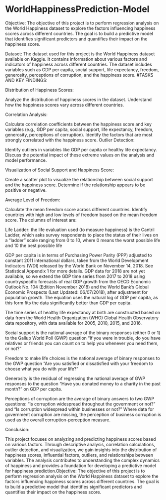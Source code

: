 # WorldHappinessPrediction-Model
Objective: The objective of this project is to perform regression analysis on the World Happiness dataset to explore the factors influencing happiness scores across different countries. The goal is to build a predictive model that identifies significant predictors and quantifies their impact on the happiness score.

Dataset: The dataset used for this project is the World Happiness dataset available on Kaggle. It contains information about various factors and indicators of happiness across different countries. The dataset includes variables such as GDP per capita, social support, life expectancy, freedom, generosity, perceptions of corruption, and the happiness score.
#TASKS AND KEY FINDINGS:

Distribution of Happiness Scores:

Analyze the distribution of happiness scores in the dataset. Understand how the happiness scores vary across different countries.

Correlation Analysis:

Calculate correlation coefficients between the happiness score and key variables (e.g., GDP per capita, social support, life expectancy, freedom, generosity, perceptions of corruption). Identify the factors that are most strongly correlated with the happiness score. Outlier Detection:

Identify outliers in variables like GDP per capita or healthy life expectancy. Discuss the potential impact of these extreme values on the analysis and model performance. 

Visualization of Social Support and Happiness Score:

Create a scatter plot to visualize the relationship between social support and the happiness score. Determine if the relationship appears to be positive or negative.

Average Level of Freedom:

Calculate the mean freedom score across different countries. Identify countries with high and low levels of freedom based on the mean freedom score. The columns of interest are:

Life Ladder: the life evaluation used (to measure happiness) is the Cantril Ladder, which asks survey respondents to place the status of their lives on a “ladder” scale ranging from 0 to 10, where 0 means the worst possible life and 10 the best possible life

GDP per capita is in terms of Purchasing Power Parity (PPP) adjusted to constant 2011 international dollars, taken from the World Development Indicators (WDI) released by the World Bank on November 14, 2018. See Statistical Appendix 1 for more details. GDP data for 2018 are not yet available, so we extend the GDP time series from 2017 to 2018 using countryspecific forecasts of real GDP growth from the OECD Economic Outlook No. 104 (Edition November 2018) and the World Bank’s Global Economic Prospects (Last Updated: 06/07/2018), after adjustment for population growth. The equation uses the natural log of GDP per capita, as this form fits the data significantly better than GDP per capita.

The time series of healthy life expectancy at birth are constructed based on data from the World Health Organization (WHO) Global Health Observatory data repository, with data available for 2005, 2010, 2015, and 2016.

Social support is the national average of the binary responses (either 0 or 1) to the Gallup World Poll (GWP) question “If you were in trouble, do you have relatives or friends you can count on to help you whenever you need them, or not?”

Freedom to make life choices is the national average of binary responses to the GWP question “Are you satisfied or dissatisfied with your freedom to choose what you do with your life?”

Generosity is the residual of regressing the national average of GWP responses to the question “Have you donated money to a charity in the past month?” on GDP per capita.

Perceptions of corruption are the average of binary answers to two GWP questions: “Is corruption widespread throughout the government or not?” and “Is corruption widespread within businesses or not?” Where data for government corruption are missing, the perception of business corruption is used as the overall corruption-perception measure.

Conclusion:

This project focuses on analyzing and predicting happiness scores based on various factors. Through descriptive analysis, correlation calculations, outlier detection, and visualization, we gain insights into the distribution of happiness scores, influential factors, outliers, and relationships between variables. The analysis contributes to understanding the complex dynamics of happiness and provides a foundation for developing a predictive model for happiness prediction.Objective: The objective of this project is to perform regression analysis on the World Happiness dataset to explore the factors influencing happiness scores across different countries. The goal is to build a predictive model that identifies significant predictors and quantifies their impact on the happiness score.


